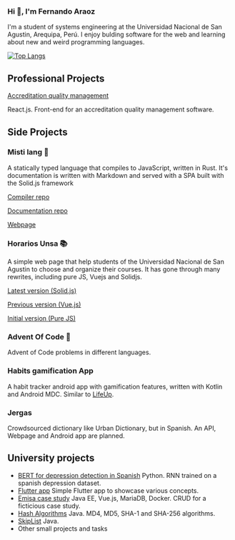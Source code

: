 ### Hi 👋, I'm Fernando Araoz

I'm a student of systems engineering at the Universidad Nacional de San Agustin, Arequipa, Perú.
I enjoy bulding software for the web and learning about new and weird programming languages.

[![Top Langs](https://github-readme-stats.vercel.app/api/top-langs/?username=Araozu&exclude_repo=FinalIDSE&hide=javascript,c%23)](https://github.com/anuraghazra/github-readme-stats)

## Professional Projects

[Accreditation quality management](https://github.com/Araozu/fac-psicologia-mirror)

React.js. Front-end for an accreditation quality management software.

## Side Projects

### Misti lang 🧠

A statically typed language that compiles to JavaScript, written in Rust. It's documentation is written with Markdown and served with a SPA built with the Solid.js framework

[Compiler repo](https://github.com/Araozu/misti-rs)

[Documentation repo](https://github.com/Araozu/misti-web)

[Webpage](https://misti.araozu.dev)


### Horarios Unsa 📚

A simple web page that help students of the Universidad Nacional de San Agustin to choose and organize
their courses. It has gone through many rewrites, including pure JS, Vuejs and Solidjs.

[Latest version (Solid.js)](https://horarios.araozu.dev)

[Previous version (Vue.js)](https://horarios.araozu.dev)

[Initial version (Pure JS)](https://gitlab.com/Araozu/sistemahorariosunsa)


### Advent Of Code 🎯

Advent of Code problems in different languages.


### Habits gamification App

A habit tracker android app with gamification features, written with Kotlin and Android MDC. Similar to [LifeUp](https://play.google.com/store/apps/details?id=net.sarasarasa.lifeup).


### Jergas

Crowdsourced dictionary like Urban Dictionary, but in Spanish. An API, Webpage and Android app are planned.


## University projects

- [BERT for depression detection in Spanish](https://github.com/Araozu/tesis-pipeline) Python. RNN trained on a spanish depression dataset.
- [Flutter app](https://github.com/Araozu/ProyectoPE) Simple Flutter app to showcase various concepts.
- [Emisa case study](https://github.com/Araozu/emisa) Java EE, Vue.js, MariaDB, Docker. CRUD for a ficticious case study.
- [Hash Algorithms](https://github.com/Araozu/HashAlgorithms) Java. MD4, MD5, SHA-1 and SHA-256 algorithms.
- [SkipList](https://github.com/Araozu/SkipList) Java.
- Other small projects and tasks

